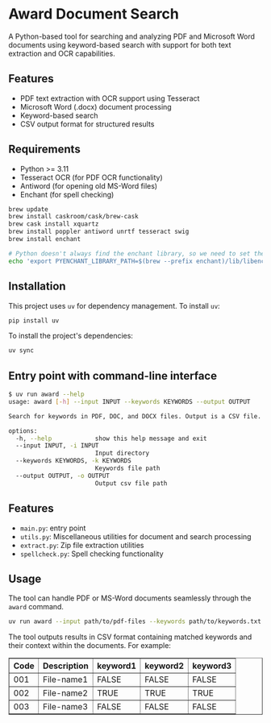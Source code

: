 # Award Document Search

A Python-based tool for searching and analyzing PDF and Microsoft Word documents using keyword-based search with support for both text extraction and OCR capabilities.

## Features

- PDF text extraction with OCR support using Tesseract
- Microsoft Word (.docx) document processing
- Keyword-based search
- CSV output format for structured results

## Requirements

- Python >= 3.11
- Tesseract OCR (for PDF OCR functionality)
- Antiword (for opening old MS-Word files)
- Enchant (for spell checking)

```bash
brew update
brew install caskroom/cask/brew-cask
brew cask install xquartz
brew install poppler antiword unrtf tesseract swig
brew install enchant

# Python doesn't always find the enchant library, so we need to set the PYENCHANT_LIBRARY_PATH environment variable
echo 'export PYENCHANT_LIBRARY_PATH=$(brew --prefix enchant)/lib/libenchant-2.dylib' >> ~/.zshrc
```

## Installation

This project uses `uv` for dependency management. To install `uv`:

```bash
pip install uv
```

To install the project's dependencies:

```bash
uv sync
```

## Entry point with command-line interface

```bash
$ uv run award --help
usage: award [-h] --input INPUT --keywords KEYWORDS --output OUTPUT

Search for keywords in PDF, DOC, and DOCX files. Output is a CSV file.

options:
  -h, --help            show this help message and exit
  --input INPUT, -i INPUT
                        Input directory
  --keywords KEYWORDS, -k KEYWORDS
                        Keywords file path
  --output OUTPUT, -o OUTPUT
                        Output csv file path
```

## Features

- `main.py`: entry point
- `utils.py`: Miscellaneous utilities for document and search processing
- `extract.py`: Zip file extraction utilities
- `spellcheck.py`: Spell checking functionality

## Usage

The tool can handle PDF or MS-Word documents seamlessly through the `award` command.

```bash
uv run award --input path/to/pdf-files --keywords path/to/keywords.txt --output results.csv
```

The tool outputs results in CSV format containing matched keywords and their context within the documents. For example:

<table border="1">
    <tr>
        <th>Code</th>
        <th>Description</th>
        <th>keyword1</th>
        <th>keyword2</th>
        <th>keyword3</th>
    </tr>
    <tr>
        <td>001</td>
        <td>File-name1</td>
        <td>FALSE</td>
        <td>FALSE</td>
        <td>FALSE</td>
    </tr>
    <tr>
        <td>002</td>
        <td>File-name2</td>
        <td>TRUE</td>
        <td>TRUE</td>
        <td>TRUE</td>
    </tr>
    <tr>
        <td>003</td>
        <td>File-name3</td>
        <td>FALSE</td>
        <td>FALSE</td>
        <td>FALSE</td>
    </tr>
</table>